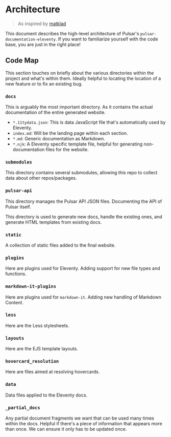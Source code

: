 # Architecture

> As inspired by [matklad](https://matklad.github.io/2021/02/06/ARCHITECTURE.md.html)

This document describes the high-level architecture of Pulsar's `pulsar-documentation-eleventy`.
If you want to familiarize yourself with the code base, you are just in the right place!

## Code Map

This section touches on briefly about the various directories within the project and what's within them.
Ideally helpful to locating the location of a new feature or to fix an existing bug.

### `docs`

This is arguably the most important directory. As it contains the actual documentation of the entire generated website.

* `*.11tydata.json`: This is data JavaScript file that's automatically used by Eleventy.
* `index.md`: Will be the landing page within each section.
* `*.md`: Generic documentation as Markdown.
* `*.njk`: A Eleventy specific template file, helpful for generating non-documentation files for the website.

### `submodules`

This directory contains several submodules, allowing this repo to collect data about other repos/packages.

### `pulsar-api`

This directory manages the Pulsar API JSON files. Documenting the API of Pulsar itself.

This directory is used to generate new docs, handle the existing ones, and generate HTML templates from existing docs.

### `static`

A collection of static files added to the final website.

### `plugins`

Here are plugins used for Eleventy. Adding support for new file types and functions.

### `markdown-it-plugins`

Here are plugins used for `markdown-it`. Adding new handling of Markdown Content.

### `less`

Here are the Less stylesheets.

### `layouts`

Here are the EJS template layouts.

### `hovercard_resolution`

Here are files aimed at resolving hovercards.

### `data`

Data files applied to the Eleventy docs.

### `_partial_docs`

Any partial document fragments we want that can be used many times within the docs.
Helpful if there's a piece of information that appears more than once. We can ensure it only has to be updated once.
